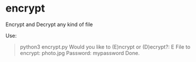 # encrypt
Encrypt and Decrypt any kind of file

Use:

> python3 encrypt.py 
> Would you like to (E)ncrypt or (D)ecrypt?: E
  File to encrypt: photo.jpg
> Password: mypassword
  Done.
